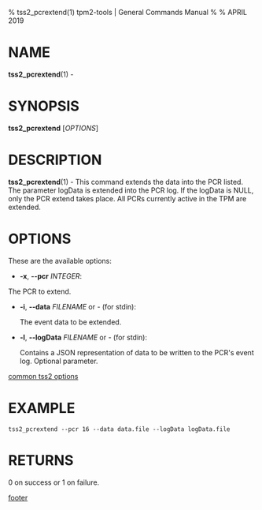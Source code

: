 % tss2_pcrextend(1) tpm2-tools | General Commands Manual
%
% APRIL 2019

# NAME

**tss2_pcrextend**(1) -

# SYNOPSIS

**tss2_pcrextend** [*OPTIONS*]

# DESCRIPTION

**tss2_pcrextend**(1) - This command extends the data into the PCR listed. The parameter logData is extended into the PCR log. If the logData is NULL, only the PCR extend takes place. All PCRs currently active in the TPM are extended.

# OPTIONS

These are the available options:

  * **-x**, **\--pcr** _INTEGER_:

   The PCR to extend.

  * **-i**, **\--data** _FILENAME_ or _-_ (for stdin):

    The event data to be extended.

  * **-l**, **\--logData** _FILENAME_ or _-_ (for stdin):

    Contains a JSON representation of data to be written to the PCR's event log. Optional parameter.


[common tss2 options](common/tss2-options.md)

# EXAMPLE
```
tss2_pcrextend --pcr 16 --data data.file --logData logData.file
```

# RETURNS

0 on success or 1 on failure.

[footer](common/footer.md)
